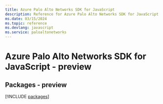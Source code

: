 ```yaml
---
title: Azure Palo Alto Networks SDK for JavaScript
description: Reference for Azure Palo Alto Networks SDK for JavaScript
ms.date: 03/15/2024
ms.topic: reference
ms.devlang: javascript
ms.service: paloaltonetworks
---
```

# Azure Palo Alto Networks SDK for JavaScript - preview
## Packages - preview
[!INCLUDE [packages](palo-alto-networks-index.md)]